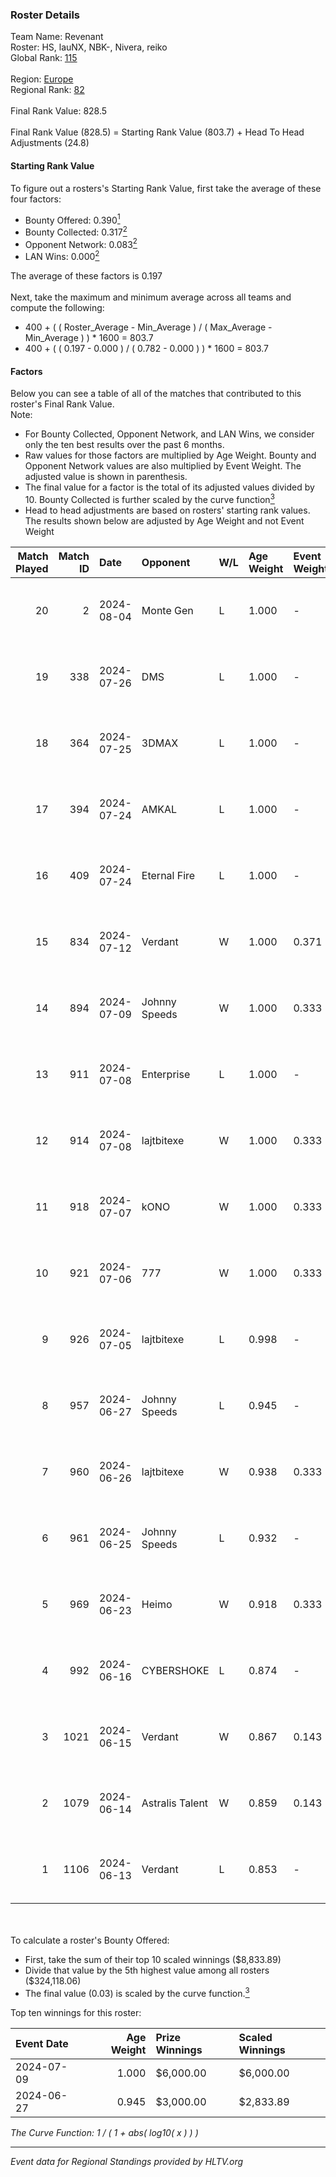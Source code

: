 ### Roster Details<br />
Team Name: Revenant<br />
Roster: HS, lauNX, NBK-, Nivera, reiko<br />
Global Rank: [115](../standings_global.md)<br />
<br />
Region: [Europe]( ../standings_europe.md)<br />
Regional Rank: [82]( ../standings_europe.md)<br />
<br />
Final Rank Value:  828.5<br />
<br />
Final Rank Value (828.5) = Starting Rank Value (803.7) + Head To Head Adjustments (24.8)<br />

#### Starting Rank Value<br />
To figure out a rosters's Starting Rank Value, first take the average of these four factors:<br />
- Bounty Offered: 0.390[<sup>1</sup>](#table2)
- Bounty Collected: 0.317[<sup>2</sup>](#table1)
- Opponent Network: 0.083[<sup>2</sup>](#table1)
- LAN Wins: 0.000[<sup>2</sup>](#table1)

The average of these factors is 0.197<br />
<br />
Next, take the maximum and minimum average across all teams and compute the following:<br />
- 400 + ( ( Roster_Average - Min_Average ) / ( Max_Average - Min_Average ) ) * 1600 = 803.7
- 400 + ( ( 0.197 - 0.000 ) / ( 0.782 - 0.000 ) ) * 1600 = 803.7


#### Factors<br />
Below you can see a table of all of the matches that contributed to this roster's Final Rank Value.<br />
Note:<br />

- For Bounty Collected, Opponent Network, and LAN Wins, we consider only the ten best results over the past 6 months.
- Raw values for those factors are multiplied by Age Weight. Bounty and Opponent Network values are also multiplied by Event Weight. The adjusted value is shown in parenthesis.
- The final value for a factor is the total of its adjusted values divided by 10. Bounty Collected is further scaled by the curve function[<sup>3</sup>](#curveFunction)
- Head to head adjustments are based on rosters' starting rank values. The results shown below are adjusted by Age Weight and not Event Weight
<span id="table1"></span><br />


| Match Played | Match ID | Date       | Opponent        | W/L | Age Weight | Event Weight | Bounty Collected | Opponent Network | LAN Wins  | H2H Adj. | Roster                           |
| -: | -: | :- | :- | :- | :- | :- | :- | :- | :- | -: | :- |
|           20 |        2 | 2024-08-04 | Monte Gen       | L   | 1.000      | -            | -                | -                | -         |   -26.92 | HS, lauNX, NBK-, Nivera, reiko   |
|           19 |      338 | 2024-07-26 | DMS             | L   | 1.000      | -            | -                | -                | -         |   -13.93 | adeX, Jeebs, NBK-, Nivera, reiko |
|           18 |      364 | 2024-07-25 | 3DMAX           | L   | 1.000      | -            | -                | -                | -         |    -1.86 | adeX, Jeebs, NBK-, Nivera, reiko |
|           17 |      394 | 2024-07-24 | AMKAL           | L   | 1.000      | -            | -                | -                | -         |    -4.24 | adeX, lauNX, NBK-, Nivera, reiko |
|           16 |      409 | 2024-07-24 | Eternal Fire    | L   | 1.000      | -            | -                | -                | -         |    -0.47 | adeX, lauNX, NBK-, Nivera, reiko |
|           15 |      834 | 2024-07-12 | Verdant         | W   | 1.000      | 0.371        | 0.015 (0.005)    | 0.299 (0.111)    | 0 (0.000) |    14.57 | adeX, lauNX, NBK-, Nivera, reiko |
|           14 |      894 | 2024-07-09 | Johnny Speeds   | W   | 1.000      | 0.333        | 0.122 (0.041)    | 0.941 (0.314)    | 0 (0.000) |    28.45 | adeX, lauNX, NBK-, Nivera, reiko |
|           13 |      911 | 2024-07-08 | Enterprise      | L   | 1.000      | -            | -                | -                | -         |   -11.08 | adeX, lauNX, NBK-, Nivera, reiko |
|           12 |      914 | 2024-07-08 | lajtbitexe      | W   | 1.000      | 0.333        | 0.007 (0.002)    | 0.113 (0.038)    | 0 (0.000) |    10.81 | adeX, lauNX, NBK-, Nivera, reiko |
|           11 |      918 | 2024-07-07 | kONO            | W   | 1.000      | 0.333        | 0.028 (0.009)    | 0.536 (0.179)    | 0 (0.000) |    17.32 | adeX, lauNX, NBK-, Nivera, reiko |
|           10 |      921 | 2024-07-06 | 777             | W   | 1.000      | 0.333        | 0.015 (0.005)    | 0.181 (0.060)    | 0 (0.000) |    11.51 | adeX, lauNX, NBK-, Nivera, reiko |
|            9 |      926 | 2024-07-05 | lajtbitexe      | L   | 0.998      | -            | -                | -                | -         |   -19.80 | adeX, lauNX, NBK-, Nivera, reiko |
|            8 |      957 | 2024-06-27 | Johnny Speeds   | L   | 0.945      | -            | -                | -                | -         |    -2.51 | adeX, lauNX, NBK-, Nivera, reiko |
|            7 |      960 | 2024-06-26 | lajtbitexe      | W   | 0.938      | 0.333        | 0.007 (0.002)    | 0.113 (0.035)    | 0 (0.000) |    10.52 | adeX, lauNX, NBK-, Nivera, reiko |
|            6 |      961 | 2024-06-25 | Johnny Speeds   | L   | 0.932      | -            | -                | -                | -         |    -2.41 | adeX, lauNX, NBK-, Nivera, reiko |
|            5 |      969 | 2024-06-23 | Heimo           | W   | 0.918      | 0.333        | 0.006 (0.002)    | 0.107 (0.033)    | 0 (0.000) |     8.84 | adeX, lauNX, NBK-, Nivera, reiko |
|            4 |      992 | 2024-06-16 | CYBERSHOKE      | L   | 0.874      | -            | -                | -                | -         |   -11.13 | adeX, lauNX, NBK-, Nivera, reiko |
|            3 |     1021 | 2024-06-15 | Verdant         | W   | 0.867      | 0.143        | 0.015 (0.002)    | 0.299 (0.037)    | 0 (0.000) |    16.18 | adeX, lauNX, NBK-, Nivera, reiko |
|            2 |     1079 | 2024-06-14 | Astralis Talent | W   | 0.859      | 0.143        | 0.009 (0.001)    | 0.162 (0.020)    | 0 (0.000) |    10.75 | adeX, lauNX, NBK-, Nivera, reiko |
|            1 |     1106 | 2024-06-13 | Verdant         | L   | 0.853      | -            | -                | -                | -         |    -9.78 | adeX, lauNX, NBK-, Nivera, reiko |

<br />
<span id="table2"></span><br />
To calculate a roster's Bounty Offered:<br />

- First, take the sum of their top 10 scaled winnings ($8,833.89)
- Divide that value by the 5th highest value among all rosters ($324,118.06)
- The final value (0.03) is scaled by the curve function.[<sup>3</sup>](#curveFunction)

Top ten winnings for this roster:<br />

| Event Date | Age Weight | Prize Winnings | Scaled Winnings |
| :- | -: | :- | :- |
| 2024-07-09 |      1.000 | $6,000.00      | $6,000.00       |
| 2024-06-27 |      0.945 | $3,000.00      | $2,833.89       |


<span id="curveFunction"></span>_The Curve Function: 1 / ( 1 + abs( log10( x ) ) )_<br />

---
_Event data for Regional Standings provided by HLTV.org_<br />
